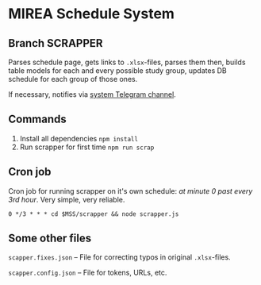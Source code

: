 # MIREA Schedule System

## Branch SCRAPPER

Parses schedule page, gets links to `.xlsx`-files, parses them then, builds table models for each and every possible study group, updates DB schedule for each group of those ones.
<br>

If necessary, notifies via [system Telegram channel](../../tree/logging).


## Commands

1. Install all dependencies `npm install`
2. Run scrapper for first time `npm run scrap`


## Cron job

Cron job for running scrapper on it's own schedule: *at minute 0 past every 3rd hour*. Very simple, very reliable.

`0 */3 * * * cd $MSS/scrapper && node scrapper.js`


## Some other files
`scapper.fixes.json` – File for correcting typos in original `.xlsx`-files.
<br>

`scapper.config.json` – File for tokens, URLs, etc.
